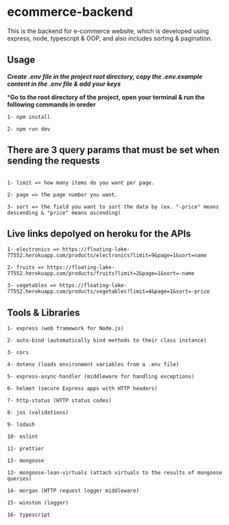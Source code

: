# ecommerce-backend

This is the backend for e-commerce website, which is developed using express, node, typescript & OOP, and also includes sorting & pagination.

## Usage

***Create .env file in the project root directory, copy the .env.example content in the .env file & add your keys*** 

***Go to the root directory of the project, open your terminal & run the following commands in oreder**
```
1- npm install

2- npm run dev
```

## There are 3 query params that must be set when sending the requests
```

1- limit => how many items do you want per page.

2- page => the page number you want.

3- sort => the field you want to sort the data by (ex. "-price" means descending & "price" means ascending)

```

## Live links depolyed on heroku for the APIs

```
1- electronics => https://floating-lake-77552.herokuapp.com/products/electronics?limit=9&page=1&sort=name

2- fruits => https://floating-lake-77552.herokuapp.com/products/fruits?limit=2&page=1&sort=-name

3- vegetables => https://floating-lake-77552.herokuapp.com/products/vegetables?limit=4&page=1&sort=-price
```



## Tools & Libraries

```
1- express (web framework for Node.js)

2- auto-bind (automatically bind methods to their class instance)

3- cors

4- dotenv (loads environment variables from a .env file)

5- express-async-handler (middleware for handling exceptions)

6- helmet (secure Express apps with HTTP headers)

7- http-status (HTTP status codes)

8- joi (validations)

9- lodash

10- eslint

11- prettier

12- mongoose

13- mongoose-lean-virtuals (attach virtuals to the results of mongoose queries)

14- morgan (HTTP request logger middleware)

15- winston (logger)

16- typescript

```


